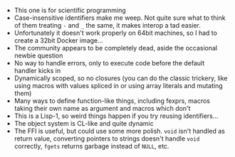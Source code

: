 - This one is for scientific programming
- Case-insensitive identifiers make me weep. Not quite sure what to
  think of them treating `-` and `_` the same, it makes interop a tad
  easier.
- Unfortunately it doesn't work properly on 64bit machines, so I had
  to create a 32bit Docker image...
- The community appears to be completely dead, aside the occasional
  newbie question
- No way to handle errors, only to execute code before the default
  handler kicks in
- Dynamically scoped, so no closures (you can do the classic trickery,
  like using macros with values spliced in or using array literals and
  mutating them)
- Many ways to define function-like things, including fexprs, macros
  taking their own name as argument and macros which don't
- This is a Lisp-1, so weird things happen if you try reusing
  identifiers...
- The object system is CL-like and quite dynamic
- The FFI is useful, but could use some more polish.  `void` isn't
  handled as return value, converting pointers to strings doesn't
  handle `void` correctly, `fgets` returns garbage instead of `NULL`, etc.
